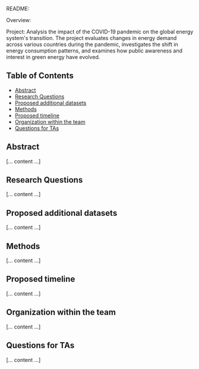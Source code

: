 README:

Overview: 

Project: Analysis the impact of the COVID-19 pandemic on the global energy system's transition. 
The project evaluates changes in energy demand across various countries during the pandemic, investigates the shift in energy consumption patterns, and examines how public awareness and interest in green energy 
have evolved.

## Table of Contents
- [Abstract](#abstract)
- [Research Questions](#research-questions)
- [Proposed additional datasets](#proposed-additional-datasets)
- [Methods](#methods)
- [Proposed timeline](#proposed-timeline)
- [Organization within the team](#organization-within-the-team)
- [Questions for TAs](#questions-for-tas)

## Abstract
[... content ...]

## Research Questions
[... content ...]

## Proposed additional datasets
[... content ...]

## Methods
[... content ...]

## Proposed timeline
[... content ...]

## Organization within the team
[... content ...]

## Questions for TAs
[... content ...]




